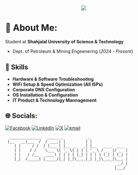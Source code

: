 <h1 align="center">
    <img src="https://readme-typing-svg.herokuapp.com/?font=Righteous&size=35&center=true&vCenter=true&repeat=false&width=500&height=70&duration=4000&lines=Hi+There!+👋;+I'm+TZ+Shuhag;" />
</h1>

# 💫 About Me:
Student at **Shahjalal University of Science & Technology**
- Dept. of Petroleum & Mining Engeenering (_2024 - Present_)

## 🎯 Skills
- **Hardware & Software Troubleshooting**
- **WiFi Setup & Speed Optimization (All ISPs)**
- **Corporate DNS Configuration**
- **OS Installation & Configuration**
- **IT Product & Technology Mannagement**

## 🌐 Socials:
[![Facebook](https://img.shields.io/badge/Facebook-%231877F2.svg?logo=Facebook&logoColor=white)](https://facebook.com/tzshuhag) [![LinkedIn](https://img.shields.io/badge/LinkedIn-%230077B5.svg?logo=linkedin&logoColor=white)](https://linkedin.com/in/tz-shuhag) [![X](https://img.shields.io/badge/X-black.svg?logo=X&logoColor=white)](https://x.com/tz__shuhag) [![email](https://img.shields.io/badge/Email-D14836?logo=gmail&logoColor=white)](mailto:tzshuhag18@gmail.com) 

```
  _______ ______   _____ _           _                 
 |__   __|___  /  / ____| |         | |                
    | |     / /  | (___ | |__  _   _| |__   __ _  __ _ 
    | |    / /    \___ \| '_ \| | | | '_ \ / _` |/ _` |
    | |   / /__   ____) | | | | |_| | | | | (_| | (_| |
    |_|  /_____| |_____/|_| |_|\__,_|_| |_|\__,_|\__, |
                                                  __/ |
                                                 |___/ 
```
